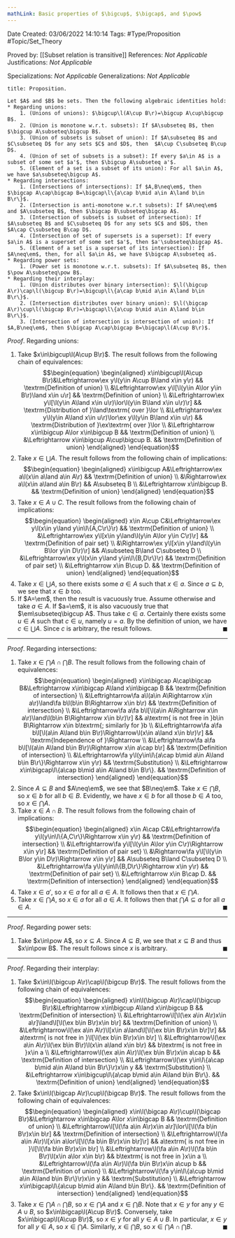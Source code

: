 ```yaml
---
mathLink: Basic properties of $\bigcup$, $\bigcap$, and $\pow$
---
```


<div class="topSpace"></div>

Date Created: 03/06/2022 14:10:14
Tags: #Type/Proposition #Topic/Set_Theory

Proved by: [[Subset relation is transitive]]
References: _Not Applicable_
Justifications: _Not Applicable_

Specializations: _Not Applicable_
Generalizations: _Not Applicable_

``` ad-Proposition
title: Proposition.

Let $A$ and $B$ be sets. Then the following algebraic identities hold:
* Regarding unions:
    1. (Unions of unions): $\bigcup\l(A\cup B\r)=\bigcup A\cup\bigcup B$.
    2. (Union is monotone w.r.t. subsets): If $A\subseteq B$, then $\bigcup A\subseteq\bigcup B$.
    3. (Union of subsets is subset of union): If $A\subseteq B$ and $C\subseteq D$ for any sets $C$ and $D$, then  $A\cup C\subseteq B\cup D$.
    4. (Union of set of subsets is a subset): If every $a\in A$ is a subset of some set $a'$, then $\bigcup A\subseteq a'$.
    5. (Element of a set is a subset of its union): For all $a\in A$, we have $a\subseteq\bigcup A$.
* Regarding intersections:
    1. (Intersections of intersections): If $A,B\neq\em$, then $\bigcap A\cap\bigcap B=\bigcap\l\{a\cap b\mid a\in A\land b\in B\r\}$.
    2. (Intersection is anti-monotone w.r.t subsets): If $A\neq\em$ and $A\subseteq B$, then $\bigcap B\subseteq\bigcap A$.
    3. (Intersection of subsets is subset of intersection): If $A\subseteq B$ and $C\subseteq D$ for any sets $C$ and $D$, then $A\cap C\subseteq B\cap D$.
    4. (Intersection of set of supersets is a superset): If every $a\in A$ is a superset of some set $a'$, then $a'\subseteq\bigcap A$.
    5. (Element of a set is a superset of its intersection): If $A\neq\em$, then, for all $a\in A$, we have $\bigcap A\subseteq a$.
* Regarding power sets:
    1. (Power set is monotone w.r.t. subsets): If $A\subseteq B$, then $\pow A\subseteq\pow B$.
* Regarding their interplay:
    1. (Union distributes over binary intersection): $\l(\bigcup A\r)\cap\l(\bigcup B\r)=\bigcup\l\{a\cap b\mid a\in A\land b\in B\r\}$.
    2. (Intersection distributes over binary union): $\l(\bigcap A\r)\cup\l(\bigcap B\r)=\bigcap\l\{a\cup b\mid a\in A\land b\in B\r\}$.
    3. (Intersection of intersection is intersection of union): If $A,B\neq\em$, then $\bigcap A\cap\bigcap B=\bigcap\l(A\cup B\r)$.

```

_Proof_. Regarding unions:
1. Take $x\in\bigcup\l(A\cup B\r)$. The result follows from the following chain of equivalences:
$$\begin{equation}
    \begin{aligned}
        x\in\bigcup\l(A\cup B\r)&\Leftrightarrow\ex y\l(y\in A\cup B\land x\in y\r) && \textrm{Definition of union} \\
        &\Leftrightarrow\ex y\l[\l(y\in A\lor y\in B\r)\land x\in u\r] && \textrm{Definition of union} \\
        &\Leftrightarrow\ex y\l[\l(y\in A\land x\in u\r)\lor\l(y\in B\land x\in u\r)\r] && \textrm{Distribution of }\land\textrm{ over }\lor \\
        &\Leftrightarrow\ex y\l(y\in A\land x\in u\r)\lor\ex y\l(y\in B\land x\in u\r) && \textrm{Distribution of }\ex\textrm{ over }\lor \\
        &\Leftrightarrow x\in\bigcup A\lor x\in\bigcup B && \textrm{Definition of union} \\
        &\Leftrightarrow x\in\bigcup A\cup\bigcup B. && \textrm{Definition of union}
    \end{aligned}
\end{equation}$$
2. Take $x\in\bigcup A$. The result follows from the following chain of implications:
$$\begin{equation}
    \begin{aligned}
        x\in\bigcup A&\Leftrightarrow\ex a\l(x\in a\land a\in A\r) && \textrm{Definition of union} \\
        &\Rightarrow\ex a\l(x\in a\land a\in B\r) && A\subseteq B \\
        &\Leftrightarrow x\in\bigcup B. && \textrm{Definition of union}
    \end{aligned}
\end{equation}$$
3. Take $x\in A\cup C$. The result follows from the following chain of implications:
$$\begin{equation}
    \begin{aligned}
        x\in A\cup C&\Leftrightarrow\ex y\l(x\in y\land y\in\l\{A,C\r\}\r) && \textrm{Definition of union} \\
        &\Leftrightarrow\ex y\l[x\in y\land\l(y\in A\lor y\in C\r)\r] && \textrm{Definition of pair set} \\
        &\Rightarrow\ex y\l[x\in y\land\l(y\in B\lor y\in D\r)\r] && A\subseteq B\land C\subseteq D \\
        &\Leftrightarrow\ex y\l(x\in y\land y\in\l\{B,D\r\}\r) && \textrm{Definition of pair set} \\
        &\Leftrightarrow x\in B\cup D. && \textrm{Definition of union}
    \end{aligned}
\end{equation}$$
4. Take $x\in\bigcup A$, so there exists some $a\in A$ such that $x\in a$. Since $a\subseteq b$, we see that $x\in b$ too.
5. If $A=\em$, then the result is vacuously true. Assume otherwise and take $a\in A$. If $a=\em$, it is also vacuously true that $\em\subseteq\bigcup A$. Thus take $c\in a$. Certainly there exists some $u\in A$ such that $c\in u$, namely $u=a$. By the definition of union, we have $c\in\bigcup A$. Since $c$ is arbitrary, the result follows.<span style="float:right;">$\blacksquare$</span>

---

_Proof_. Regarding intersections:
1. Take $x\in\bigcap A\cap\bigcap B$. The result follows from the following chain of equivalences:
$$\begin{equation}
	\begin{aligned}
		x\in\bigcap A\cap\bigcap B&\Leftrightarrow x\in\bigcap A\land x\in\bigcap B && \textrm{Definition of intersection} \\
        &\Leftrightarrow\fa a\l(a\in A\Rightarrow x\in a\r)\land\fa b\l(b\in B\Rightarrow x\in b\r) && \textrm{Definition of intersection} \\
        &\Leftrightarrow\fa a\fa b\l[\l(a\in A\Rightarrow x\in a\r)\land\l(b\in B\Rightarrow x\in b\r)\r] && a\textrm{ is not free in }b\in B\Rightarrow x\in b\textrm{; similarly for }b \\
        &\Leftrightarrow\fa a\fa b\l[\l(a\in A\land b\in B\r)\Rightarrow\l(x\in a\land x\in b\r)\r] && \textrm{Independence of }\Rightarrow \\
        &\Leftrightarrow\fa a\fa b\l[\l(a\in A\land b\in B\r)\Rightarrow x\in a\cap b\r] && \textrm{Definition of intersection} \\
        &\Leftrightarrow\fa y\l(y\in\l\{a\cap b\mid a\in A\land b\in B\r\}\Rightarrow x\in y\r) && \textrm{Substitution} \\
        &\Leftrightarrow x\in\bigcap\l\{a\cap b\mid a\in A\land b\in B\r\}. && \textrm{Definition of intersection}
	\end{aligned}
\end{equation}$$
2. Since $A\subseteq B$ and $A\neq\em$, we see that $B\neq\em$. Take $x\in\bigcap B$, so $x\in b$ for all $b\in B$. Evidently, we have $x\in b$ for all those $b\in A$ too, so $x\in\bigcap A$.
3. Take $x\in A\cap B$. The result follows from the following chain of implications:
$$\begin{equation}
	\begin{aligned}
        x\in A\cap C&\Leftrightarrow\fa y\l(y\in\l\{A,C\r\}\Rightarrow x\in y\r) && \textrm{Definition of intersection} \\
        &\Leftrightarrow\fa y\l[\l(y\in A\lor y\in C\r)\Rightarrow x\in y\r] && \textrm{Definition of pair set} \\
        &\Rightarrow\fa y\l[\l(y\in B\lor y\in D\r)\Rightarrow x\in y\r] && A\subseteq B\land C\subseteq D \\
        &\Leftrightarrow\fa y\l(y\in\l\{B,D\r\}\Rightarrow x\in y\r) && \textrm{Definition of pair set} \\
        &\Leftrightarrow x\in B\cap D. && \textrm{Definition of intersection}
	\end{aligned}
\end{equation}$$
3. Take $x\in a'$, so $x\in a$ for all $a\in A$. It follows then that $x\in\bigcap A$.
4. Take $x\in\bigcap A$, so $x\in a$ for all $a\in A$. It follows then that $\bigcap A\subseteq a$ for all $a\in A$.<span style="float:right;">$\blacksquare$</span>

---

_Proof_. Regarding power sets:
1. Take $x\in\pow A$, so $x\subseteq A$. Since $A\subseteq B$, we see that $x\subseteq B$ and thus $x\in\pow B$. The result follows since $x$ is arbitrary.<span style="float:right;">$\blacksquare$</span>

---

_Proof_. Regarding their interplay:
1. Take $x\in\l(\bigcup A\r)\cap\l(\bigcup B\r)$. The result follows from the following chain of equivalences:
$$\begin{equation}
	\begin{aligned}
        x\in\l(\bigcup A\r)\cap\l(\bigcup B\r)&\Leftrightarrow x\in\bigcup A\land x\in\bigcup B && \textrm{Definition of intersection} \\
        &\Leftrightarrow\l[\l(\ex a\in A\r)x\in a\r]\land\l[\l(\ex b\in B\r)x\in b\r] && \textrm{Definition of union} \\
        &\Leftrightarrow\l(\ex a\in A\r)\l[x\in a\land\l[\l(\ex b\in B\r)x\in b\r]\r] && a\textrm{ is not free in }\l[\l(\ex b\in B\r)x\in b\r] \\
        &\Leftrightarrow\l(\ex a\in A\r)\l(\ex b\in B\r)\l(x\in a\land x\in b\r) && b\textrm{ is not free in }x\in a \\
        &\Leftrightarrow\l(\ex a\in A\r)\l(\ex b\in B\r)x\in a\cap b && \textrm{Definition of intersection} \\
        &\Leftrightarrow\l(\ex y\in\l\{a\cap b\mid a\in A\land b\in B\r\}\r)x\in y && \textrm{Substitution} \\
        &\Leftrightarrow x\in\bigcup\l\{a\cap b\mid a\in A\land b\in B\r\}. && \textrm{Definition of union}
	\end{aligned}
\end{equation}$$
2. Take $x\in\l(\bigcap A\r)\cup\l(\bigcap B\r)$. The result follows from the following chain of equivalences:
$$\begin{equation}
	\begin{aligned}
        x\in\l(\bigcap A\r)\cup\l(\bigcap B\r)&\Leftrightarrow x\in\bigcap A\lor x\in\bigcap B && \textrm{Definition of union} \\
        &\Leftrightarrow\l[\l(\fa a\in A\r)x\in a\r]\lor\l[\l(\fa b\in B\r)x\in b\r] && \textrm{Definition of intersection} \\
        &\Leftrightarrow\l(\fa a\in A\r)\l[x\in a\lor\l[\l(\fa b\in B\r)x\in b\r]\r] && a\textrm{ is not free in }\l[\l(\fa b\in B\r)x\in b\r] \\
        &\Leftrightarrow\l(\fa a\in A\r)\l(\fa b\in B\r)\l(x\in a\lor x\in b\r) && b\textrm{ is not free in }x\in a \\
        &\Leftrightarrow\l(\fa a\in A\r)\l(\fa b\in B\r)x\in a\cup b && \textrm{Definition of union} \\
        &\Leftrightarrow\l(\fa y\in\l\{a\cup b\mid a\in A\land b\in B\r\}\r)x\in y && \textrm{Substitution} \\
        &\Leftrightarrow x\in\bigcap\l\{a\cup b\mid a\in A\land b\in B\r\}. && \textrm{Definition of intersection}
	\end{aligned}
\end{equation}$$
3. Take $x\in\bigcap A\cap\bigcap B$, so $x\in\bigcap A$ and $x\in\bigcap B$. Note that $x\in y$ for any $y\in A\cup B$, so $x\in\bigcap\l(A\cup B\r)$. Conversely, take $x\in\bigcap\l(A\cup B\r)$, so $x\in y$ for all $y\in A\cup B$. In particular, $x\in y$ for all $y\in A$, so $x\in\bigcap A$. Similarly, $x\in\bigcap B$, so $x\in\bigcap A\cap\bigcap B$.<span style="float:right;">$\blacksquare$</span>
